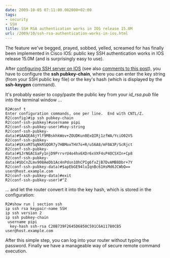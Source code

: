 ```yaml
---
date: 2009-10-05 07:11:00.002000+02:00
tags:
- security
- SSH
title: SSH RSA authentication works in IOS release 15.0M
url: /2009/10/ssh-rsa-authentication-works-in-ios.html
---
```

The feature we've begged, prayed, sobbed, yelled, screamed for has finally been implemented in Cisco IOS: public key SSH authentication works in IOS release 15.0M (and is surprisingly easy to use).

After [configuring SSH server on IOS](/2008/08/ssh-works-without-aaa.html) (see also [comments to this post](/2008/08/identifying-tacacs-failure.html)), you have to configure the **ssh pubkey-chain**, where you can enter the key string (from your SSH public key file) or the key's hash (which is displayed by the **ssh-keygen** command).
<!--more-->
It's probably easier to copy/paste the public key from your *id_rsa.pub* file into the terminal window ...

``` {.code}
R2#conf t
Enter configuration commands, one per line.  End with CNTL/Z.
R2(config)#ip ssh pubkey-chain
R2(conf-ssh-pubkey)#username pipi
R2(conf-ssh-pubkey-user)#key-string
R2(conf-ssh-pubkey-data)#$AAQEA6jYlf9MBskhkWov+ZOUDKun0ExQIRj1zfWA/YciO02VS  
R2(conf-ssh-pubkey-data)#$XsxM7SqNkRSQOR7y7HBMoxTHV7o+R/uS6A8/mF0A3P/ScRjct  
R2(conf-ssh-pubkey-data)#$JrNGACGaFy1njD9PrrvrU4o4hx6XDr6xVXF4sP4OCSXIn+Cp8  
R2(conf-ssh-pubkey-data)#$bCnZLmv908AeDb1Ac4nPdsn1OhCPIg6fxZjB7DvAMB8Dbr+7Y  
R2(conf-ssh-pubkey-data)#$apEbGE94luIqnBc61HsMd6JCWbQ== user@host.example.com
R2(conf-ssh-pubkey-data)#exit
R2(conf-ssh-pubkey-user)#^Z
```

... and let the router convert it into the key hash, which is stored in the configuration:

``` {.code}
R2#show run | section ssh
ip ssh rsa keypair-name SSH
ip ssh version 2
ip ssh pubkey-chain
 username pipi
  key-hash ssh-rsa C20B739F2645D6850C591C6A11780CB5 user@host.example.com
```

After this simple step, you can log into your router without typing the password. Finally we have a manageable way of secure remote command execution.

